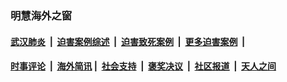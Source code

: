 
### 明慧海外之窗

####  [武汉肺炎](indexes/365.md?t=04010000) &nbsp;|&nbsp;  [迫害案例综述](indexes/328.md?t=04010000) &nbsp;|&nbsp; [迫害致死案例](indexes/277.md?t=04010000)  &nbsp;|&nbsp; [更多迫害案例](indexes/81.md?t=04010000)  &nbsp;|&nbsp; 
####  [时事评论](indexes/19.md?t=04010000) &nbsp;|&nbsp; [海外简讯](indexes/245.md?t=04010000)&nbsp;|&nbsp;  [社会支持](indexes/140.md?t=04010000) &nbsp;|&nbsp; [褒奖决议](indexes/282.md?t=04010000) &nbsp;|&nbsp; [社区报道](indexes/91.md?t=04010000)  &nbsp;|&nbsp; [天人之间](indexes/78.md?t=04010000) 

